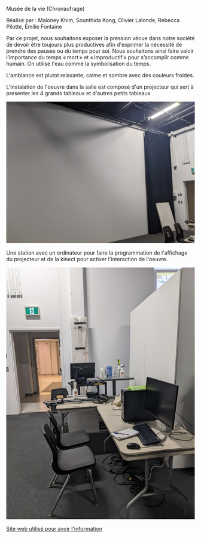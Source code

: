 Musée de la vie (Chronaufrage)

Réalisé par : Maloney Khim, Sounthida Kong, Olivier Lalonde, Rebecca Pilotte, Émilie Fontaine

Par ce projet, nous souhaitons exposer la pression vécue dans notre société de devoir être toujours plus productives afin d'exprimer la nécessité de prendre des pauses ou du temps pour soi. Nous souhaitons ainsi faire valoir l’importance du temps « mort » et « improductif » pour s’accomplir comme humain. On utilise l'eau comme la symbolisation du temps.

L'ambiance est plutot relaxante, calme et sombre avec des couleurs froides.

L'instalation de l'oeuvre dans la salle est composé d'un projecteur qui sert à presenter les 4 grands tableaux et d'autres petits tableaux

![Photo](photo/projecteur_setup1.jpeg)

Une station avec un ordinateur pour faire la programmation de l'affichage du projecteur et de la kinect pour activer l'interaction de l'oeuvre.

![Photo](photo/setup1.jpeg)

[Site web utilisé pour avoir l'information](https://tim-montmorency.com/2022/projets/Chronaufrage/docs/web/index.html)
